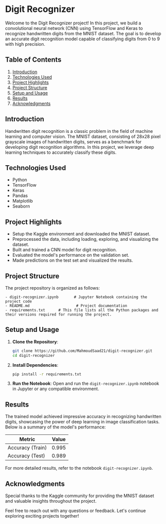 # Digit Recognizer

Welcome to the Digit Recognizer project! In this project, we build a convolutional neural network (CNN) using TensorFlow and Keras to recognize handwritten digits from the MNIST dataset. The goal is to develop an accurate digit recognition model capable of classifying digits from 0 to 9 with high precision.

## Table of Contents
1. [Introduction](#introduction)
2. [Technologies Used](#technologies-used)
3. [Project Highlights](#project-highlights)
4. [Project Structure](#project-structure)
5. [Setup and Usage](#setup-and-usage)
6. [Results](#results)
7. [Acknowledgments](#acknowledgments)

## Introduction
Handwritten digit recognition is a classic problem in the field of machine learning and computer vision. The MNIST dataset, consisting of 28x28 pixel grayscale images of handwritten digits, serves as a benchmark for developing digit recognition algorithms. In this project, we leverage deep learning techniques to accurately classify these digits.

## Technologies Used
- Python
- TensorFlow
- Keras
- Pandas
- Matplotlib
- Seaborn

## Project Highlights
- Setup the Kaggle environment and downloaded the MNIST dataset.
- Preprocessed the data, including loading, exploring, and visualizing the dataset.
- Built and trained a CNN model for digit recognition.
- Evaluated the model's performance on the validation set.
- Made predictions on the test set and visualized the results.

## Project Structure
The project repository is organized as follows:
```
- digit-recognizer.ipynb       # Jupyter Notebook containing the project code
- README.md                     # Project documentation
- requirements.txt		# This file lists all the Python packages and their versions required for running the project.
```

## Setup and Usage
1. **Clone the Repository**: 
   ```bash
   git clone https://github.com/MahmoudSaad21/digit-recognizer.git
   cd digit-recognizer
   ```

2. **Install Dependencies**:
   ```bash
   pip install -r requirements.txt
   ```

3. **Run the Notebook**:
   Open and run the `digit-recognizer.ipynb` notebook in Jupyter or any compatible environment.

## Results
The trained model achieved impressive accuracy in recognizing handwritten digits, showcasing the power of deep learning in image classification tasks. Below is a summary of the model's performance:

| Metric            | Value    |
|-------------------|----------|
| Accuracy (Train)  | 0.995    |
| Accuracy (Test)   | 0.989    |

For more detailed results, refer to the notebook `digit-recognizer.ipynb`.

## Acknowledgments
Special thanks to the Kaggle community for providing the MNIST dataset and valuable insights throughout the project.

Feel free to reach out with any questions or feedback. Let's continue exploring exciting projects together!

